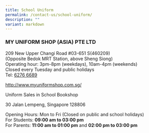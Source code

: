 ```yaml
---
title: School Uniform
permalink: /contact-us/school-uniform/
description: ""
variant: markdown
---
```

### MY UNIFORM SHOP (ASIA) PTE LTD

209 New Upper Changi Road #03-651 S(460209)<br>
(Opposite Bedok MRT Station, above Sheng Siong)<br>
Operating hour: 3pm-8pm (weekdays), 10am-4pm (weekends)<br>
Closed every Tuesday and public holidays<br>
Tel: [6276 6689](tel:62766689)

[http://www.myuniformshop.com.sg/ ](http://www.myuniformshop.com.sg/ )

Uniform Sales in School Bookshop

30 Jalan Lempeng, Singapore 128806 

Opening Hours: Mon to Fri (Closed on public and school holidays)<br>
For Students: **09:00 am to 03:00 pm**<br>
For Parents: **11:00 am to 01:00 pm** and **02:00 pm to 03:00 pm**